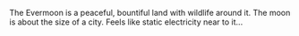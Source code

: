 The Evermoon is a peaceful, bountiful land with wildlife around it. The moon is about the size of a city. Feels like static electricity near to it... 